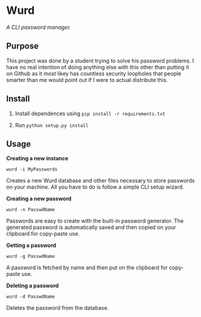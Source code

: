 # Wurd
*A CLI password manager.*

## Purpose

This project was done by a student trying to solve his password problems. I have no real intention
of doing anything else with this other than putting it on Github as it most likey has countless
security loopholes that people smarter than me would point out if I were to actual distribute this.

## Install

1. Install dependences using `pip install -r requirements.txt`

2. Run `python setup.py install`

## Usage

__Creating a new instance__

`wurd -i MyPasswords`

Creates a new Wurd database and other files necessary to store passwords on your machine. All
you have to do is follow a simple CLI setup wizard.

__Creating a new password__

`wurd -n PasswdName`

Passwords are easy to create with the built-in password generator. The generated password is automatically
saved and then copied on your clipboard for copy-paste use.

__Getting a password__

`wurd -g PasswdName`

A password is fetched by name and then put on the clipboard for copy-paste use.

__Deleting a password__

`wurd -d PasswdName`

Deletes the password from the database.
